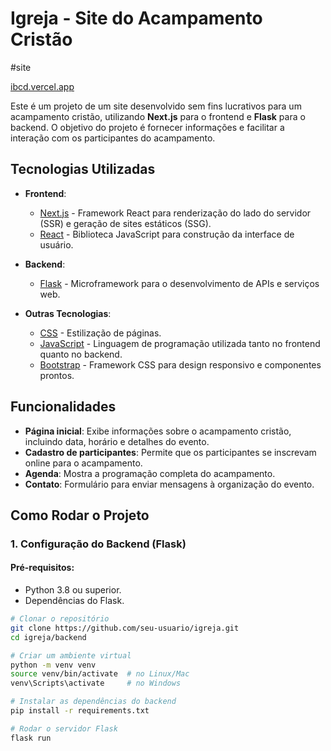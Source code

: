 # Igreja - Site do Acampamento Cristão 

#site 

[ibcd.vercel.app](https://ibcd.vercel.app/)

Este é um projeto de um site desenvolvido sem fins lucrativos para um acampamento cristão, utilizando **Next.js** para o frontend e **Flask** para o backend. O objetivo do projeto é fornecer informações e facilitar a interação com os participantes do acampamento.

## Tecnologias Utilizadas

- **Frontend**: 
  - [Next.js](https://nextjs.org/) - Framework React para renderização do lado do servidor (SSR) e geração de sites estáticos (SSG).
  - [React](https://reactjs.org/) - Biblioteca JavaScript para construção da interface de usuário.
  
- **Backend**: 
  - [Flask](https://flask.palletsprojects.com/) - Microframework para o desenvolvimento de APIs e serviços web.
  
- **Outras Tecnologias**:
  - [CSS](https://developer.mozilla.org/en-US/docs/Web/CSS) - Estilização de páginas.
  - [JavaScript](https://developer.mozilla.org/en-US/docs/Web/JavaScript) - Linguagem de programação utilizada tanto no frontend quanto no backend.
  - [Bootstrap](https://getbootstrap.com/) - Framework CSS para design responsivo e componentes prontos.

## Funcionalidades

- **Página inicial**: Exibe informações sobre o acampamento cristão, incluindo data, horário e detalhes do evento.
- **Cadastro de participantes**: Permite que os participantes se inscrevam online para o acampamento.
- **Agenda**: Mostra a programação completa do acampamento.
- **Contato**: Formulário para enviar mensagens à organização do evento.

## Como Rodar o Projeto

### 1. Configuração do Backend (Flask)

#### Pré-requisitos:

- Python 3.8 ou superior.
- Dependências do Flask.

```bash
# Clonar o repositório
git clone https://github.com/seu-usuario/igreja.git
cd igreja/backend

# Criar um ambiente virtual
python -m venv venv
source venv/bin/activate  # no Linux/Mac
venv\Scripts\activate     # no Windows

# Instalar as dependências do backend
pip install -r requirements.txt

# Rodar o servidor Flask
flask run
